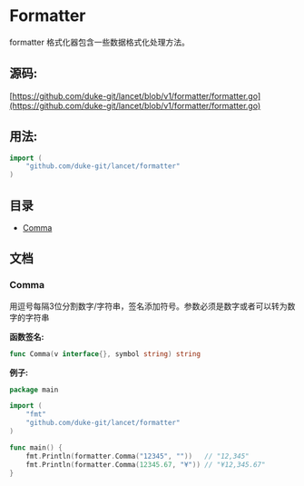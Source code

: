 # Formatter

formatter 格式化器包含一些数据格式化处理方法。

<div STYLE="page-break-after: always;"></div>

## 源码:

[https://github.com/duke-git/lancet/blob/v1/formatter/formatter.go](https://github.com/duke-git/lancet/blob/v1/formatter/formatter.go)

<div STYLE="page-break-after: always;"></div>

## 用法:

```go
import (
    "github.com/duke-git/lancet/formatter"
)
```

<div STYLE="page-break-after: always;"></div>

## 目录

-   [Comma](#Comma)

<div STYLE="page-break-after: always;"></div>

## 文档

### <span id="Comma">Comma</span>

<p>用逗号每隔3位分割数字/字符串，签名添加符号。参数必须是数字或者可以转为数字的字符串</p>

<b>函数签名:</b>

```go
func Comma(v interface{}, symbol string) string
```

<b>例子:</b>

```go
package main

import (
    "fmt"
    "github.com/duke-git/lancet/formatter"
)

func main() {
    fmt.Println(formatter.Comma("12345", ""))   // "12,345"
    fmt.Println(formatter.Comma(12345.67, "¥")) // "¥12,345.67"
}
```
